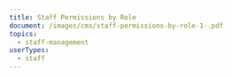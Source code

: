 ```yaml
---
title: Staff Permissions by Role
document: /images/cms/staff-permissions-by-role-1-.pdf
topics:
  - staff-management
userTypes:
  - staff
---
```


